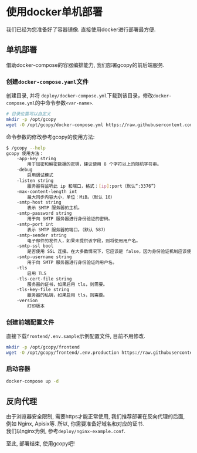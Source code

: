 # 使用docker单机部署
我们已经为您准备好了容器镜像. 直接使用docker进行部署最方便. 

## 单机部署
借助docker-compose的容器编排能力, 我们部署gcopy的前后端服务.

### 创建`docker-compose.yaml`文件
创建目录, 并将 `deploy/docker-compose.yml`下载到该目录，修改`docker-compose.yml`的中命令参数`<var-name>`.

```bash
# 目录位置可以自定义
mkdir -p /opt/gcopy
wget -O /opt/gcopy/docker-compose.yml https://raw.githubusercontent.com/llaoj/gcopy/main/deploy/docker-compose.yml
```

命令参数的修改参考gcopy的使用方法:

```bash
$ /gcopy --help
gcopy 使用方法：
    -app-key string
        用于加密和解密数据的密钥，建议使用 8 个字符以上的随机字符串。
    -debug
        启用调试模式
    -listen string
        服务器将监听此 ip 和端口，格式：[ip]:port（默认“:3376”）
    -max-content-length int
        最大同步内容大小，单位：MiB。（默认 10）
    -smtp-host string
        表示 SMTP 服务器的主机。
    -smtp-password string
        用于向 SMTP 服务器进行身份验证的密码。
    -smtp-port int
        表示 SMTP 服务器的端口。（默认 587）
    -smtp-sender string
        电子邮件的发件人，如果未提供该字段，则将使用用户名。
    -smtp-ssl bool
        是否使用 SSL 连接。在大多数情况下，它应该是 false，因为身份验证机制应该使用 STARTTLS 扩展。
    -smtp-username string
        用于向 SMTP 服务器进行身份验证的用户名。
    -tls
        启用 TLS
    -tls-cert-file string
        服务器的证书，如果启用 tls，则需要。
    -tls-key-file string
        服务器的私钥，如果启用 tls，则需要。
    -version
        打印版本
```

### 创建前端配置文件
直接下载`frontend/.env.sample`示例配置文件, 目前不用修改.

```bash
mkdir -p /opt/gcopy/frontend
wget -O /opt/gcopy/frontend/.env.production https://raw.githubusercontent.com/llaoj/gcopy/main/frontend/.env.sample
```

### 启动容器

```sh
docker-compose up -d
```

## 反向代理
由于浏览器安全限制, 需要https才能正常使用, 我们推荐部署在反向代理的后面, 例如 Nginx, Apisix等. 所以, 你需要准备好域名和对应的证书.  
我们以nginx为例, 参考`deploy/nginx-example.conf`.

至此, 部署结束, 使用gcopy吧!